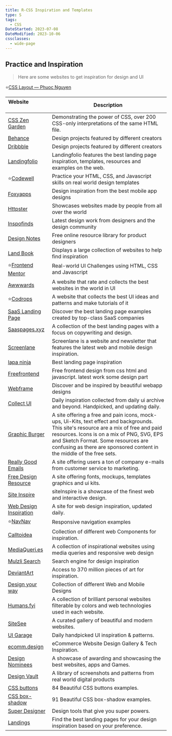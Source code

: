 ```yaml
---
title: R-CSS Inspiration and Templates
type: S
tags:
  - CSS
DateStarted: 2023-07-08
DateModified: 2023-10-06
cssclasses:
  - wide-page
---
```


## Practice and Inspiration

> Here are some websites to get inspiration for design and UI

⭐[CSS Layout — Phuoc Nguyen](https://phuoc.ng/collection/css-layout/)

| Website&nbsp; &nbsp; &nbsp; &nbsp; &nbsp; &nbsp; &nbsp; &nbsp; &nbsp; &nbsp; &nbsp; &nbsp; &nbsp; &nbsp; | Description                                                                                                                                                                                                                                                                                         |
| -------------------------------------------------------------------------------------------------------- | --------------------------------------------------------------------------------------------------------------------------------------------------------------------------------------------------------------------------------------------------------------------------------------------------- |
| [CSS Zen Garden](http://csszengarden.com/)                                                               | Demonstrating the power of CSS, over 200 CSS-only interpretations of the same HTML file.                                                                                                                                                                                                            |
| [Behance](https://www.behance.net/)                                                                      | Design projects featured by different creators                                                                                                                                                                                                                                                      |
| [Dribbble](https://dribbble.com/)                                                                        | Design projects featured by different creators                                                                                                                                                                                                                                                      |
| [Landingfolio](https://landingfolio.com/)                                                                | Landingfolio features the best landing page inspiration, templates, resources and examples on the web.                                                                                                                                                                                              |
| ⭐[Codewell](https://www.codewell.cc/)                                                                   | Practice your HTML, CSS, and Javascript skills on real world design templates                                                                                                                                                                                                                       |
| [Foxyapps](https://foxyapps.co/)                                                                         | Design inspiration from the best mobile app designs                                                                                                                                                                                                                                                 |
| [Httpster](https://httpster.net/2020/apr/)                                                               | Showcases websites made by people from all over the world                                                                                                                                                                                                                                           |
| [Inspofinds](https://inspofinds.com/)                                                                    | Latest design work from designers and the design community                                                                                                                                                                                                                                          |
| [Design Notes](https://www.designnotes.co/)                                                              | Free online resource library for product designers                                                                                                                                                                                                                                                  |
| [Land Book](https://land-book.com/)                                                                      | Displays a large collection of websites to help find inspiration                                                                                                                                                                                                                                    |
| ⭐[Frontend Mentor](https://www.frontendmentor.io/)                                                      | Real-world UI Challenges using HTML, CSS and Javascript                                                                                                                                                                                                                                             |
| [Awwwards](https://www.awwwards.com/)                                                                    | A website that rate and collects the best websites in the world in UI                                                                                                                                                                                                                               |
| ⭐[Codrops](https://tympanus.net/codrops/)                                                               | A website that collects the best UI ideas and patterns and make tutorials of it                                                                                                                                                                                                                     |
| [SaaS Landing Page](https://saaslandingpage.com/)                                                        | Discover the best landing page examples created by top-class SaaS companies                                                                                                                                                                                                                         |
| [Saaspages.xyz](https://saaspages.xyz)                                                                   | A collection of the best landing pages with a focus on copywriting and design.                                                                                                                                                                                                                      |
| [Screenlane](https://screenlane.com)                                                                     | Screenlane is a website and newsletter that features the latest web and mobile design inspiration.                                                                                                                                                                                                  |
| [lapa ninja](https://www.lapa.ninja/)                                                                    | Best landing page inspiration                                                                                                                                                                                                                                                                       |
| [Freefrontend](https://freefrontend.com/)                                                                | Free frontend design from css html and javascript. latest work some design part                                                                                                                                                                                                                     |
| [Webframe](https://webframe.xyz)                                                                         | Discover and be inspired by beautiful webapp designs                                                                                                                                                                                                                                                |
| [Collect UI](http://collectui.com/)                                                                      | Daily inspiration collected from daily ui archive and beyond. Handpicked, and updating daily.                                                                                                                                                                                                       |
| [Graphic Burger](https://graphicburger.com/)                                                             | A site offering a free and pain icons, mock-ups, Ui-Kits, text effect and backgrounds. This site's resource are a mix of free and paid resources. Icons is on a mix of PNG, SVG, EPS and Sketch Format. Some resources are confusing as there are sponsored content in the middle of the free sets. |
| [Really Good Emails](https://reallygoodemails.com/)                                                      | A site offering users a ton of company e-mails from customer service to marketing.                                                                                                                                                                                                                  |
| [Free Design Resource](https://freedesignresources.net/)                                                 | A site offering fonts, mockups, templates graphics and ui kits.                                                                                                                                                                                                                                     |
| [Site Inspire](https://www.siteinspire.com/)                                                             | siteInspire is a showcase of the finest web and interactive design.                                                                                                                                                                                                                                 |
| [Web Design Inspiration](https://www.webdesign-inspiration.com/)                                         | A site for web design inspiration, updated daily.                                                                                                                                                                                                                                                   |
| ⭐[NavNav](https://navnav.co/)                                                                           | Responsive navigation examples                                                                                                                                                                                                                                                                      |
| [Calltoidea](https://www.calltoidea.com/)                                                                | Collection of different web Components for inspiration.                                                                                                                                                                                                                                             |
| [MediaQueri.es](https://mediaqueri.es/)                                                                  | A collection of inspirational websites using media queries and responsive web design                                                                                                                                                                                                                |
| [Mulzli Search](https://search.muz.li)                                                                   | Search engine for design inspiration                                                                                                                                                                                                                                                                |
| [DeviantArt](https://www.deviantart.com/)                                                                | Access to 370 million pieces of art for inspiration.                                                                                                                                                                                                                                                |
| [Design your way](https://www.designyourway.net/blog/web-and-mobile-design/)                             | Collection of different Web and Mobile Designs                                                                                                                                                                                                                                                      |
| [Humans.fyi](https://humans.fyi/)                                                                        | A collection of brilliant personal websites filterable by colors and web technologies used in each website.                                                                                                                                                                                         |
| [SiteSee](https://sitesee.co/)                                                                           | A curated gallery of beautiful and modern websites.                                                                                                                                                                                                                                                 |
| [UI Garage](https://uigarage.net/)                                                                       | Daily handpicked UI inspiration & patterns.                                                                                                                                                                                                                                                         |
| [ecomm.design](https://ecomm.design/)                                                                    | eCommerce Website Design Gallery & Tech Inspiration.                                                                                                                                                                                                                                                |
| [Design Nominees](https://www.designnominees.com/)                                                       | A showcase of awarding and showcasing the best websites, apps and Games.                                                                                                                                                                                                                            |
| [Design Vault](https://designvault.io/)                                                                  | A library of screenshots and patterns from real world digital products                                                                                                                                                                                                                              |
| [CSS buttons](https://getcssscan.com/css-buttons-examples)                                               | 84 Beautiful CSS buttons examples.                                                                                                                                                                                                                                                                  |
| [CSS box-shadow](https://getcssscan.com/css-box-shadow-examples)                                         | 91 Beautiful CSS box-shadow examples.                                                                                                                                                                                                                                                               |
| [Super Designer](https://superdesigner.co)                                                               | Design tools that give you super powers.                                                                                                                                                                                                                                                            |
| [Landings](https://landings.dev)                                                                         | Find the best landing pages for your design inspiration based on your preference.                                                                                                                                                                                                                   |
